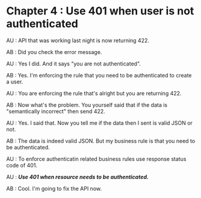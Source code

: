 # Chapter 4 : Use 401 when user is not authenticated

AU : API that was working last night is now returning 422.

AB : Did you check the error message.

AU : Yes I did. And it says "you are not authenticated".

AB : Yes. I'm enforcing the rule that you need to be authenticated to create a user.

AU : You are enforcing the rule that's alright but you are returning 422.

AB : Now what's the problem. You yourself said that if the data is "semantically incorrect" then send 422.

AU : Yes. I said that. Now you tell me if the data then I sent is valid JSON or not.

AB : The data is indeed valid JSON. But my business rule is that you need to be authenticated. 

AU : To enforce authenticatin related business rules use response status code of 401.

AU : ***Use 401 when resource needs to be authenticated.***

AB : Cool. I'm going to fix the API now.
